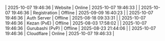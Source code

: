 | 2025-10-07 19:46:36 | Website | Online | 2025-10-07 19:46:33 |
| 2025-10-07 19:46:36 | Registration | Offline | 2025-09-09 16:40:23 |
| 2025-10-07 19:46:36 | Auth Server | Offline | 2025-08-18 09:33:31 |
| 2025-10-07 19:46:36 | Kezan (PvE) | Offline | 2025-08-03 17:58:02 |
| 2025-10-07 19:46:36 | Gurubashi (PvP) | Offline | 2025-08-23 21:44:06 |
| 2025-10-07 19:46:36 | Cloudflare | Online | 2025-10-07 19:46:33 |
